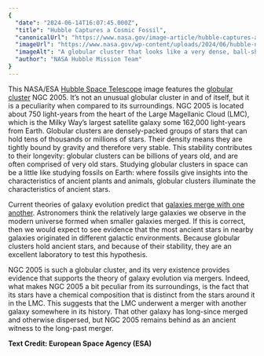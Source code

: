 ```yaml
---
{
  "date": "2024-06-14T16:07:45.000Z",
  "title": "Hubble Captures a Cosmic Fossil",
  "canonicalUrl": "https://www.nasa.gov/image-article/hubble-captures-a-cosmic-fossil/",
  "imageUrl": "https://www.nasa.gov/wp-content/uploads/2024/06/hubble-ngc2005-potw2424a.jpg",
  "imageAlt": "A globular cluster that looks like a very dense, ball-shaped collection of many shining stars in colors of white, yellow-orange, and blue. Some stars appear a bit larger and brighter than others, with the brightest having faint cross-shaped diffraction spikes. The cluster’s stars are scattered mostly uniformly, with their density increasing toward the cluster’s core where they merge into a strong, bright-white glow.",
  "author": "NASA Hubble Mission Team"
}
---
```


This NASA/ESA [Hubble Space Telescope](https://science.nasa.gov/mission/hubble/) image features the [globular cluster](https://science.nasa.gov/mission/hubble/science/universe-uncovered/hubble-star-clusters/) NGC 2005. It’s not an unusual globular cluster in and of itself, but it is a peculiarity when compared to its surroundings. NGC 2005 is located about 750 light-years from the heart of the Large Magellanic Cloud (LMC), which is the Milky Way’s largest satellite galaxy some 162,000 light-years from Earth. Globular clusters are densely-packed groups of stars that can hold tens of thousands or millions of stars. Their density means they are tightly bound by gravity and therefore very stable. This stability contributes to their longevity: globular clusters can be billions of years old, and are often comprised of very old stars. Studying globular clusters in space can be a little like studying fossils on Earth: where fossils give insights into the characteristics of ancient plants and animals, globular clusters illuminate the characteristics of ancient stars.

Current theories of galaxy evolution predict that [galaxies merge with one another](https://science.nasa.gov/mission/hubble/science/science-highlights/galaxy-details-and-mergers/). Astronomers think the relatively large galaxies we observe in the modern universe formed when smaller galaxies merged. If this is correct, then we would expect to see evidence that the most ancient stars in nearby galaxies originated in different galactic environments. Because globular clusters hold ancient stars, and because of their stability, they are an excellent laboratory to test this hypothesis.

NGC 2005 is such a globular cluster, and its very existence provides evidence that supports the theory of galaxy evolution via mergers. Indeed, what makes NGC 2005 a bit peculiar from its surroundings, is the fact that its stars have a chemical composition that is distinct from the stars around it in the LMC. This suggests that the LMC underwent a merger with another galaxy somewhere in its history. That other galaxy has long-since merged and otherwise dispersed, but NGC 2005 remains behind as an ancient witness to the long-past merger.

**Text Credit: European Space Agency (ESA)**
